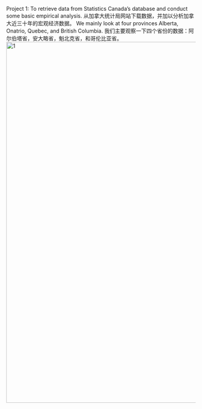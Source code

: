 Project 1: To retrieve data from Statistics Canada’s database and conduct some basic empirical analysis. 从加拿大统计局网站下载数据，并加以分析加拿大近三十年的宏观经济数据。
We mainly look at four provinces Alberta, Onatrio, Quebec, and British Columbia. 我们主要观察一下四个省份的数据：阿尔伯塔省，安大略省，魁北克省，和哥伦比亚省。
<img width="960" alt="1" src="https://user-images.githubusercontent.com/38774100/39400285-b9d21cfe-4afb-11e8-9e69-16d7e9fbfbb7.png">
